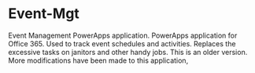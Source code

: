 # Event-Mgt
Event Management PowerApps application.
PowerApps application for Office 365.
Used to track event schedules and activities.
Replaces the excessive tasks on janitors and other handy jobs.
This is an older version. More modifications have been made to this application,
